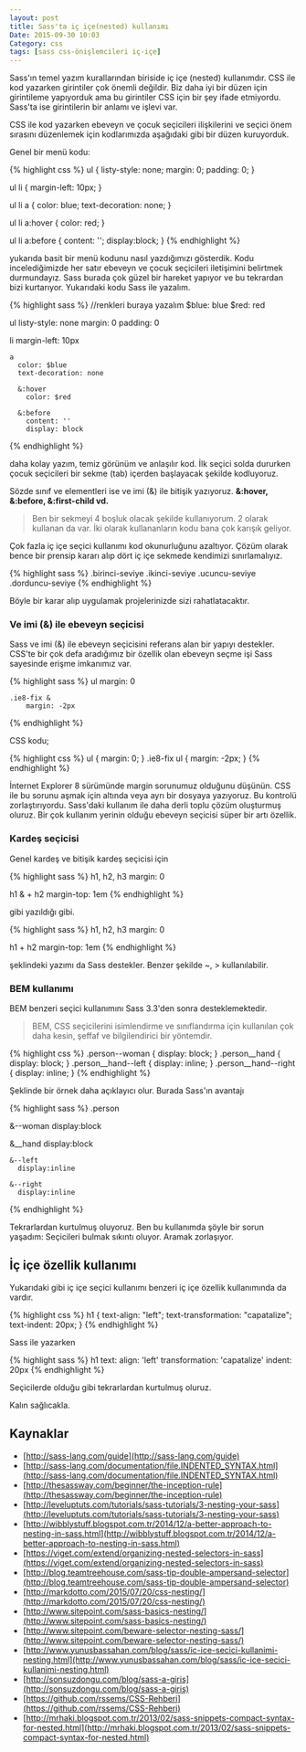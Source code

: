 ```yaml
---
layout: post
title: Sass'ta iç içe(nested) kullanımı
Date: 2015-09-30 10:03
Category: css
tags: [sass css-önişlemcileri iç-içe]
---
```


Sass'ın temel yazım kurallarından biriside iç içe (nested) kullanımdır. CSS ile kod yazarken girintiler çok önemli değildir. Biz daha iyi bir düzen için girintileme yapıyorduk ama bu girintiler CSS için bir şey ifade etmiyordu. Sass'ta ise girintilerin bir anlamı ve işlevi var.

CSS ile kod yazarken ebeveyn ve çocuk seçicileri ilişkilerini ve seçici önem sırasını düzenlemek için kodlarımızda aşağıdaki gibi bir düzen kuruyorduk. 

Genel bir menü kodu:

{% highlight css %}
ul {
    listy-style: none;
    margin: 0;
    padding: 0;
}

ul li {
    margin-left: 10px;
}

ul li a {
    color: blue;
    text-decoration: none;
}

ul li a:hover {
    color: red;
}

ul li a:before {
    content: '';
    display:block;
}
{% endhighlight %}

yukarıda basit bir menü kodunu nasıl yazdığımızı gösterdik. Kodu incelediğimizde her satır ebeveyn ve çocuk seçicileri iletişimini belirtmek durmundayız. Sass burada çok güzel bir hareket yapıyor ve bu tekrardan bizi kurtarıyor. Yukarıdaki kodu Sass ile yazalım.

{% highlight sass %}
//renkleri buraya yazalım
$blue: blue
$red: red

ul
  listy-style: none
  margin: 0
  padding: 0
  
  li
    margin-left: 10px
    
    a
      color: $blue
      text-decoration: none
      
      &:hover
        color: $red
        
      &:before
        content: ''
        display: block
{% endhighlight %}

daha kolay yazım, temiz görünüm ve anlaşılır kod. İlk seçici solda dururken çocuk seçicileri bir sekme (tab) içerden başlayacak şekilde kodluyoruz.

Sözde sınıf ve elementleri ise ve imi (&) ile bitişik yazıyoruz. **&:hover, &:before, &:first-child vd.**

> Ben bir sekmeyi 4 boşluk olacak şekilde kullanıyorum. 2 olarak kullanan da var. İki olarak kullananların kodu bana çok karışık geliyor.

Çok fazla iç içe seçici kullanımı kod okunurluğunu azaltıyor. Çözüm olarak bence bir prensip kararı alıp dört iç içe sekmede kendimizi sınırlamalıyız.

{% highlight sass %}
.birinci-seviye
    .ikinci-seviye
        .ucuncu-seviye
            .dorduncu-seviye
{% endhighlight %}

Böyle bir karar alıp uygulamak projelerinizde sizi rahatlatacaktır.

### Ve imi (&) ile ebeveyn seçicisi

Sass ve imi (&) ile ebeveyn seçicisini referans alan bir yapıyı destekler. CSS'te bir çok defa aradığımız bir özellik olan ebeveyn seçme işi Sass sayesinde erişme imkanımız var.

{% highlight sass %}
ul
    margin: 0

    .ie8-fix &
        margin: -2px
{% endhighlight %}

CSS kodu;

{% highlight css %}
ul {
  margin: 0;
}
.ie8-fix ul {
  margin: -2px;
}
{% endhighlight %}

İnternet Explorer 8 sürümünde margin sorunumuz olduğunu düşünün. CSS ile bu sorunu aşmak için altında veya ayrı bir dosyaya yazıyoruz. Bu kontrolü zorlaştırıyordu. Sass'daki kullanım ile daha derli toplu çözüm oluşturmuş oluruz. Bir çok kullanım yerinin olduğu ebeveyn seçicisi süper bir artı özellik.

### Kardeş seçicisi

Genel kardeş ve bitişik kardeş seçicisi için 

{% highlight sass %}
h1, 
h2, 
h3
  margin: 0

h1
  & + h2
    margin-top: 1em
{% endhighlight %}

gibi yazıldığı gibi. 

{% highlight sass %}
h1, 
h2, 
h3
  margin: 0

h1
    + h2
        margin-top: 1em
{% endhighlight %}

şeklindeki yazımı da Sass destekler. Benzer şekilde ~, > kullanılabilir.

### BEM kullanımı

BEM benzeri seçici kullanımını Sass 3.3'den sonra desteklemektedir. 

> BEM, CSS seçicilerini isimlendirme ve sınıflandırma için kullanılan çok daha kesin, şeffaf ve bilgilendirici bir yöntemdir.

{% highlight css %}
.person--woman {
  display: block;
}
.person__hand {
  display: block;
}
.person__hand--left {
  display: inline;
}
.person__hand--right {
  display: inline;
}
{% endhighlight %}

Şeklinde bir örnek daha açıklayıcı olur. Burada Sass'ın avantajı 

{% highlight sass %}
.person

  &--woman
    display:block
  
  &__hand
    display:block
    
    &--left
      display:inline
    
    &--right
      display:inline
{% endhighlight %}

Tekrarlardan kurtulmuş oluyoruz. Ben bu kullanımda şöyle bir sorun yaşadım: Seçicileri bulmak sıkıntı oluyor. Aramak zorlaşıyor.

## İç içe özellik kullanımı

Yukarıdaki gibi iç içe seçici kullanımı benzeri iç içe özellik kullanımında da vardır. 

{% highlight css %}
h1 {
  text-align: "left";
  text-transformation: "capatalize";
  text-indent: 20px;
}
{% endhighlight %}

Sass ile yazarken

{% highlight sass %}
h1
  text:
    align: 'left'
    transformation: 'capatalize'
    indent: 20px
{% endhighlight %}

Seçicilerde olduğu gibi tekrarlardan kurtulmuş oluruz. 

Kalın sağlıcakla.

## Kaynaklar

 - [http://sass-lang.com/guide](http://sass-lang.com/guide)
 - [http://sass-lang.com/documentation/file.INDENTED_SYNTAX.html](http://sass-lang.com/documentation/file.INDENTED_SYNTAX.html)
 - [http://thesassway.com/beginner/the-inception-rule](http://thesassway.com/beginner/the-inception-rule)
 - [http://leveluptuts.com/tutorials/sass-tutorials/3-nesting-your-sass](http://leveluptuts.com/tutorials/sass-tutorials/3-nesting-your-sass)
 - [http://wibblystuff.blogspot.com.tr/2014/12/a-better-approach-to-nesting-in-sass.html](http://wibblystuff.blogspot.com.tr/2014/12/a-better-approach-to-nesting-in-sass.html)
 - [https://viget.com/extend/organizing-nested-selectors-in-sass](https://viget.com/extend/organizing-nested-selectors-in-sass)
 - [http://blog.teamtreehouse.com/sass-tip-double-ampersand-selector](http://blog.teamtreehouse.com/sass-tip-double-ampersand-selector)
 - [http://markdotto.com/2015/07/20/css-nesting/](http://markdotto.com/2015/07/20/css-nesting/)
 - [http://www.sitepoint.com/sass-basics-nesting/](http://www.sitepoint.com/sass-basics-nesting/)
 - [http://www.sitepoint.com/beware-selector-nesting-sass/](http://www.sitepoint.com/beware-selector-nesting-sass/)
 - [http://www.yunusbassahan.com/blog/sass/ic-ice-secici-kullanimi-nesting.html](http://www.yunusbassahan.com/blog/sass/ic-ice-secici-kullanimi-nesting.html)
 - [http://sonsuzdongu.com/blog/sass-a-giris](http://sonsuzdongu.com/blog/sass-a-giris)
 - [https://github.com/rssems/CSS-Rehberi](https://github.com/rssems/CSS-Rehberi)
 - [http://mrhaki.blogspot.com.tr/2013/02/sass-snippets-compact-syntax-for-nested.html](http://mrhaki.blogspot.com.tr/2013/02/sass-snippets-compact-syntax-for-nested.html)